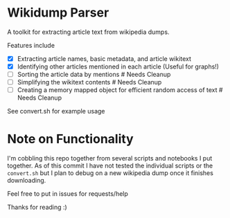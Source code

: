 # Wikidump Parser

A toolkit for extracting article text from wikipedia dumps.

Features include
- [x] Extracting article names, basic metadata, and article wikitext
- [x] Identifying other articles mentioned in each article (Useful for graphs!)
- [ ] Sorting the article data by mentions  # Needs Cleanup
- [ ] Simplifying the wikitext contents # Needs Cleanup
- [ ] Creating a memory mapped object for efficient random access of text  # Needs Cleanup

See convert.sh for example usage

# Note on Functionality
I'm cobbling this repo together from several scripts and notebooks I put together.
As of this commit I have not tested the individual scripts or the `convert.sh` but I plan to debug on a new wikipedia dump once it finishes downloading.

Feel free to put in issues for requests/help

Thanks for reading :) 